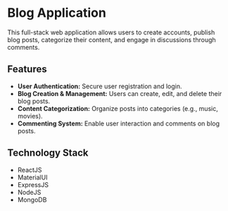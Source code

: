 # Blog Application

This full-stack web application allows users to create accounts, publish blog posts, categorize their content, and engage in discussions through comments.

## Features

* **User Authentication:** Secure user registration and login.
* **Blog Creation & Management:**  Users can create, edit, and delete their blog posts.
* **Content Categorization:**  Organize posts into categories (e.g., music, movies).
* **Commenting System:**  Enable user interaction and comments on blog posts.

## Technology Stack

* ReactJS
* MaterialUI
* ExpressJS
* NodeJS
* MongoDB